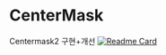 # CenterMask
Centermask2 구현+개선
[![Readme Card](https://github-readme-stats.vercel.app/api/pin/?username=bobo9245&repo=CenterMask)](https://github.com/anuraghazra/github-readme-stats)
